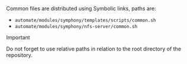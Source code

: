 Common files are distributed using Symbolic links, paths are:

- `automate/modules/symphony/templates/scripts/common.sh`
- `automate/modules/symphony/nfs-server/common.sh`

> [!IMPORTANT]  
> Do not forget to use relative paths in relation to the root directory of the repository.